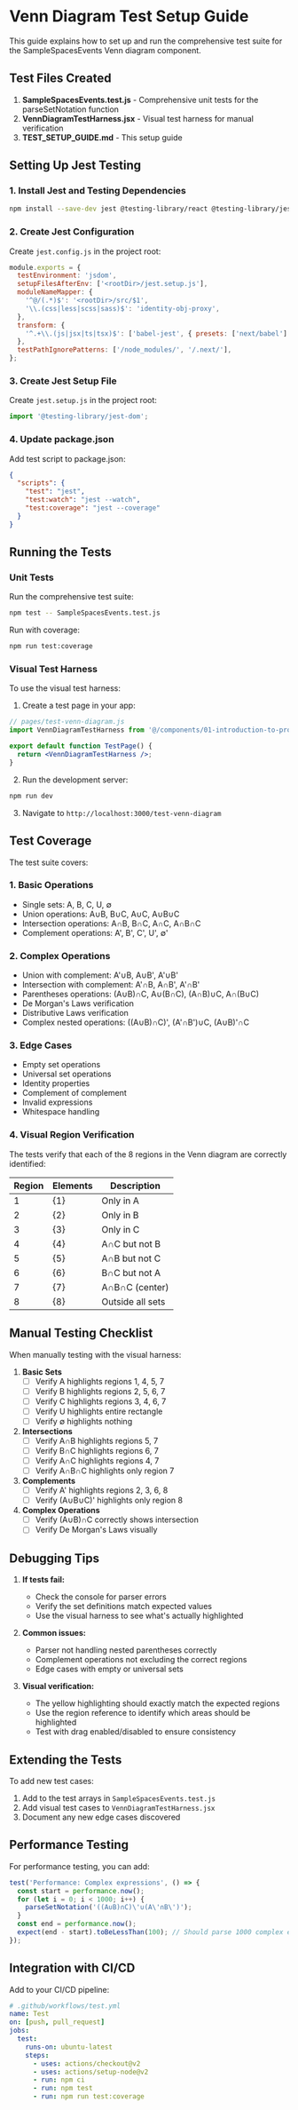 # Venn Diagram Test Setup Guide

This guide explains how to set up and run the comprehensive test suite for the SampleSpacesEvents Venn diagram component.

## Test Files Created

1. **SampleSpacesEvents.test.js** - Comprehensive unit tests for the parseSetNotation function
2. **VennDiagramTestHarness.jsx** - Visual test harness for manual verification
3. **TEST_SETUP_GUIDE.md** - This setup guide

## Setting Up Jest Testing

### 1. Install Jest and Testing Dependencies

```bash
npm install --save-dev jest @testing-library/react @testing-library/jest-dom jest-environment-jsdom
```

### 2. Create Jest Configuration

Create `jest.config.js` in the project root:

```javascript
module.exports = {
  testEnvironment: 'jsdom',
  setupFilesAfterEnv: ['<rootDir>/jest.setup.js'],
  moduleNameMapper: {
    '^@/(.*)$': '<rootDir>/src/$1',
    '\\.(css|less|scss|sass)$': 'identity-obj-proxy',
  },
  transform: {
    '^.+\\.(js|jsx|ts|tsx)$': ['babel-jest', { presets: ['next/babel'] }],
  },
  testPathIgnorePatterns: ['/node_modules/', '/.next/'],
};
```

### 3. Create Jest Setup File

Create `jest.setup.js` in the project root:

```javascript
import '@testing-library/jest-dom';
```

### 4. Update package.json

Add test script to package.json:

```json
{
  "scripts": {
    "test": "jest",
    "test:watch": "jest --watch",
    "test:coverage": "jest --coverage"
  }
}
```

## Running the Tests

### Unit Tests

Run the comprehensive test suite:

```bash
npm test -- SampleSpacesEvents.test.js
```

Run with coverage:

```bash
npm run test:coverage
```

### Visual Test Harness

To use the visual test harness:

1. Create a test page in your app:

```jsx
// pages/test-venn-diagram.js
import VennDiagramTestHarness from '@/components/01-introduction-to-probabilities/__tests__/VennDiagramTestHarness';

export default function TestPage() {
  return <VennDiagramTestHarness />;
}
```

2. Run the development server:

```bash
npm run dev
```

3. Navigate to `http://localhost:3000/test-venn-diagram`

## Test Coverage

The test suite covers:

### 1. Basic Operations
- Single sets: A, B, C, U, ∅
- Union operations: A∪B, B∪C, A∪C, A∪B∪C
- Intersection operations: A∩B, B∩C, A∩C, A∩B∩C
- Complement operations: A', B', C', U', ∅'

### 2. Complex Operations
- Union with complement: A'∪B, A∪B', A'∪B'
- Intersection with complement: A'∩B, A∩B', A'∩B'
- Parentheses operations: (A∪B)∩C, A∪(B∩C), (A∩B)∪C, A∩(B∪C)
- De Morgan's Laws verification
- Distributive Laws verification
- Complex nested operations: ((A∪B)∩C)', (A'∩B')∪C, (A∪B)'∩C

### 3. Edge Cases
- Empty set operations
- Universal set operations
- Identity properties
- Complement of complement
- Invalid expressions
- Whitespace handling

### 4. Visual Region Verification
The tests verify that each of the 8 regions in the Venn diagram are correctly identified:

| Region | Elements | Description |
|--------|----------|-------------|
| 1 | {1} | Only in A |
| 2 | {2} | Only in B |
| 3 | {3} | Only in C |
| 4 | {4} | A∩C but not B |
| 5 | {5} | A∩B but not C |
| 6 | {6} | B∩C but not A |
| 7 | {7} | A∩B∩C (center) |
| 8 | {8} | Outside all sets |

## Manual Testing Checklist

When manually testing with the visual harness:

1. **Basic Sets**
   - [ ] Verify A highlights regions 1, 4, 5, 7
   - [ ] Verify B highlights regions 2, 5, 6, 7
   - [ ] Verify C highlights regions 3, 4, 6, 7
   - [ ] Verify U highlights entire rectangle
   - [ ] Verify ∅ highlights nothing

2. **Intersections**
   - [ ] Verify A∩B highlights regions 5, 7
   - [ ] Verify B∩C highlights regions 6, 7
   - [ ] Verify A∩C highlights regions 4, 7
   - [ ] Verify A∩B∩C highlights only region 7

3. **Complements**
   - [ ] Verify A' highlights regions 2, 3, 6, 8
   - [ ] Verify (A∪B∪C)' highlights only region 8

4. **Complex Operations**
   - [ ] Verify (A∪B)∩C correctly shows intersection
   - [ ] Verify De Morgan's Laws visually

## Debugging Tips

1. **If tests fail:**
   - Check the console for parser errors
   - Verify the set definitions match expected values
   - Use the visual harness to see what's actually highlighted

2. **Common issues:**
   - Parser not handling nested parentheses correctly
   - Complement operations not excluding the correct regions
   - Edge cases with empty or universal sets

3. **Visual verification:**
   - The yellow highlighting should exactly match the expected regions
   - Use the region reference to identify which areas should be highlighted
   - Test with drag enabled/disabled to ensure consistency

## Extending the Tests

To add new test cases:

1. Add to the test arrays in `SampleSpacesEvents.test.js`
2. Add visual test cases to `VennDiagramTestHarness.jsx`
3. Document any new edge cases discovered

## Performance Testing

For performance testing, you can add:

```javascript
test('Performance: Complex expressions', () => {
  const start = performance.now();
  for (let i = 0; i < 1000; i++) {
    parseSetNotation('((A∪B)∩C)\'∪(A\'∩B\')');
  }
  const end = performance.now();
  expect(end - start).toBeLessThan(100); // Should parse 1000 complex expressions in < 100ms
});
```

## Integration with CI/CD

Add to your CI/CD pipeline:

```yaml
# .github/workflows/test.yml
name: Test
on: [push, pull_request]
jobs:
  test:
    runs-on: ubuntu-latest
    steps:
      - uses: actions/checkout@v2
      - uses: actions/setup-node@v2
      - run: npm ci
      - run: npm test
      - run: npm run test:coverage
```